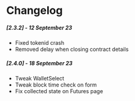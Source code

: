 # Changelog

##### [2.3.2] - 12 September 23

- Fixed tokenid crash
- Removed delay when closing contract details

##### [2.4.0] - 18 September 23

- Tweak WalletSelect
- Tweak block time check on form
- Fix collected state on Futures page